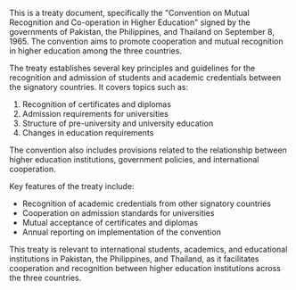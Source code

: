 This is a treaty document, specifically the "Convention on Mutual Recognition and Co-operation in Higher Education" signed by the governments of Pakistan, the Philippines, and Thailand on September 8, 1965. The convention aims to promote cooperation and mutual recognition in higher education among the three countries.

The treaty establishes several key principles and guidelines for the recognition and admission of students and academic credentials between the signatory countries. It covers topics such as:

1. Recognition of certificates and diplomas
2. Admission requirements for universities
3. Structure of pre-university and university education
4. Changes in education requirements

The convention also includes provisions related to the relationship between higher education institutions, government policies, and international cooperation.

Key features of the treaty include:

* Recognition of academic credentials from other signatory countries
* Cooperation on admission standards for universities
* Mutual acceptance of certificates and diplomas
* Annual reporting on implementation of the convention

This treaty is relevant to international students, academics, and educational institutions in Pakistan, the Philippines, and Thailand, as it facilitates cooperation and recognition between higher education institutions across the three countries.